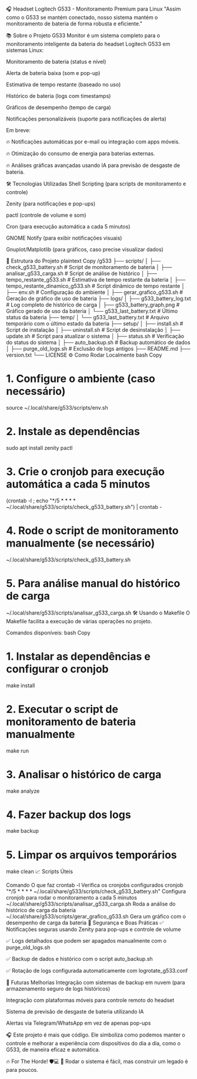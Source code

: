 🎧 Headset Logitech G533 - Monitoramento Premium para Linux
"Assim como o G533 se mantém conectado, nosso sistema mantém o monitoramento de bateria de forma robusta e eficiente."

📚 Sobre o Projeto
G533 Monitor é um sistema completo para o monitoramento inteligente da bateria do headset Logitech G533 em sistemas Linux:

Monitoramento de bateria (status e nível)

Alerta de bateria baixa (som e pop-up)

Estimativa de tempo restante (baseado no uso)

Histórico de bateria (logs com timestamps)

Gráficos de desempenho (tempo de carga)

Notificações personalizáveis (suporte para notificações de alerta)

Em breve:

🔥 Notificações automáticas por e-mail ou integração com apps móveis.

🔥 Otimização do consumo de energia para baterias externas.

🔥 Análises gráficas avançadas usando IA para previsão de desgaste de bateria.

🛠️ Tecnologias Utilizadas
Shell Scripting (para scripts de monitoramento e controle)

Zenity (para notificações e pop-ups)

pactl (controle de volume e som)

Cron (para execução automática a cada 5 minutos)

GNOME Notify (para exibir notificações visuais)

Gnuplot/Matplotlib (para gráficos, caso precise visualizar dados)

🐾 Estrutura do Projeto
plaintext
Copy
/g533
    ├── scripts/
    │   ├── check_g533_battery.sh       # Script de monitoramento de bateria
    │   ├── analisar_g533_carga.sh      # Script de análise de histórico
    │   ├── tempo_restante_g533.sh      # Estimativa de tempo restante da bateria
    │   ├── tempo_restante_dinamico_g533.sh  # Script dinâmico de tempo restante
    │   ├── env.sh                      # Configuração do ambiente
    │   ├── gerar_grafico_g533.sh       # Geração de gráfico de uso de bateria
    ├── logs/
    │   ├── g533_battery_log.txt        # Log completo de histórico de carga
    │   ├── g533_battery_graph.png      # Gráfico gerado de uso da bateria
    │   └── g533_last_battery.txt       # Último status da bateria
    ├── temp/
    │   └── g533_last_battery.txt       # Arquivo temporário com o último estado da bateria
    ├── setup/
    │   ├── install.sh                  # Script de instalação
    │   ├── uninstall.sh                # Script de desinstalação
    │   ├── update.sh                   # Script para atualizar o sistema
    │   ├── status.sh                   # Verificação do status do sistema
    │   ├── auto_backup.sh              # Backup automático de dados
    │   ├── purge_old_logs.sh           # Exclusão de logs antigos
    ├── README.md
    ├── version.txt
    └── LICENSE
⚙️ Como Rodar Localmente
bash
Copy
# 1. Configure o ambiente (caso necessário)
source ~/.local/share/g533/scripts/env.sh

# 2. Instale as dependências
sudo apt install zenity pactl

# 3. Crie o cronjob para execução automática a cada 5 minutos
(crontab -l ; echo "*/5 * * * * ~/.local/share/g533/scripts/check_g533_battery.sh") | crontab -

# 4. Rode o script de monitoramento manualmente (se necessário)
~/.local/share/g533/scripts/check_g533_battery.sh

# 5. Para análise manual do histórico de carga
~/.local/share/g533/scripts/analisar_g533_carga.sh
🛠 Usando o Makefile
O Makefile facilita a execução de várias operações no projeto.

Comandos disponíveis:
bash
Copy
# 1. Instalar as dependências e configurar o cronjob
make install

# 2. Executar o script de monitoramento de bateria manualmente
make run

# 3. Analisar o histórico de carga
make analyze

# 4. Fazer backup dos logs
make backup

# 5. Limpar os arquivos temporários
make clean
📈 Scripts Úteis

Comando	O que faz
crontab -l	Verifica os cronjobs configurados
cronjob "*/5 * * * * ~/.local/share/g533/scripts/check_g533_battery.sh"	Configura cronjob para rodar o monitoramento a cada 5 minutos
~/.local/share/g533/scripts/analisar_g533_carga.sh	Roda a análise do histórico de carga da bateria
~/.local/share/g533/scripts/gerar_grafico_g533.sh	Gera um gráfico com o desempenho de carga da bateria
🔐 Segurança e Boas Práticas
✅ Notificações seguras usando Zenity para pop-ups e controle de volume

✅ Logs detalhados que podem ser apagados manualmente com o purge_old_logs.sh

✅ Backup de dados e histórico com o script auto_backup.sh

✅ Rotação de logs configurada automaticamente com logrotate_g533.conf

🚀 Futuras Melhorias
 Integração com sistemas de backup em nuvem (para armazenamento seguro de logs históricos)

 Integração com plataformas móveis para controle remoto do headset

 Sistema de previsão de desgaste de bateria utilizando IA

 Alertas via Telegram/WhatsApp em vez de apenas pop-ups

🎧 Este projeto é mais que código.
Ele simboliza como podemos manter o controle e melhorar a experiência com dispositivos do dia a dia, como o G533, de maneira eficaz e automática.

🔥 For The Horde! 🛡️💻
🌟 Rodar o sistema é fácil, mas construir um legado é para poucos.
